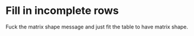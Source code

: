 # Fill in incomplete rows

Fuck the matrix shape message and just fit the table to have matrix shape.
